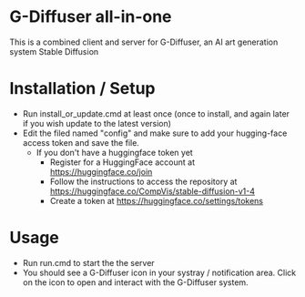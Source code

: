 # G-Diffuser all-in-one

This is a combined client and server for G-Diffuser, an AI art generation system Stable Diffusion

# Installation / Setup

- Run install_or_update.cmd at least once (once to install, and again later if you wish update to the latest version)
- Edit the filed named "config" and make sure to add your hugging-face access token and save the file.
  - If you don't have a huggingface token yet
    - Register for a HuggingFace account at https://huggingface.co/join
    - Follow the instructions to access the repository at https://huggingface.co/CompVis/stable-diffusion-v1-4
    - Create a token at https://huggingface.co/settings/tokens

# Usage

- Run run.cmd to start the the server
- You should see a G-Diffuser icon in your systray / notification area. Click on the icon to open and interact with the G-Diffuser system.